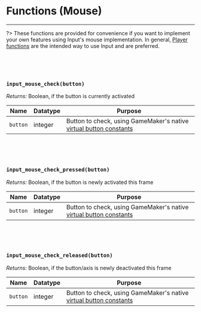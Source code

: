# Functions (Mouse)

---

?> These functions are provided for convenience if you want to implement your own features using Input's mouse implementation. In general, [Player functions](Functions-(Players)) are the intended way to use Input and are preferred.

&nbsp;

&nbsp;

### `input_mouse_check(button)`

*Returns:* Boolean, if the button is currently activated

|Name    |Datatype|Purpose                                               |
|--------|--------|------------------------------------------------------|
|`button`|integer |Button to check, using GameMaker's native [virtual button constants](https://docs2.yoyogames.com/source/_build/3_scripting/4_gml_reference/controls/mouse%20input/index.html)|

&nbsp;

&nbsp;

### `input_mouse_check_pressed(button)`

*Returns:* Boolean, if the button is newly activated this frame

|Name    |Datatype|Purpose                                               |
|--------|--------|------------------------------------------------------|
|`button`|integer |Button to check, using GameMaker's native [virtual button constants](https://docs2.yoyogames.com/source/_build/3_scripting/4_gml_reference/controls/mouse%20input/index.html)|

&nbsp;

&nbsp;

### `input_mouse_check_released(button)`

*Returns:* Boolean, if the button/axis is newly deactivated this frame

|Name    |Datatype|Purpose                                               |
|--------|--------|------------------------------------------------------|
|`button`|integer |Button to check, using GameMaker's native [virtual button constants](https://docs2.yoyogames.com/source/_build/3_scripting/4_gml_reference/controls/mouse%20input/index.html)|
